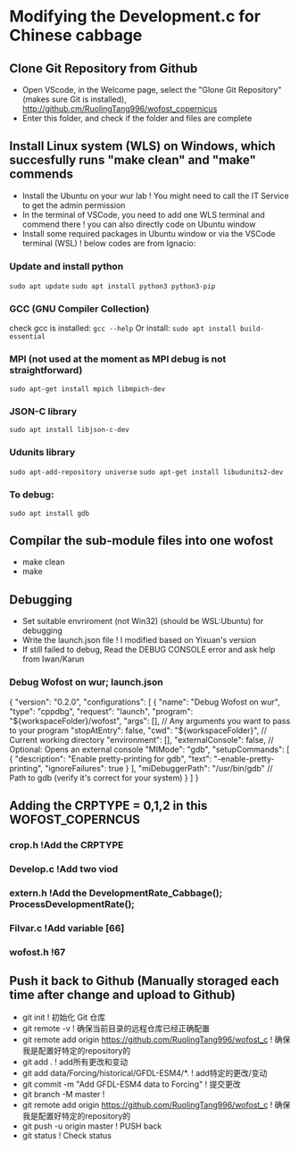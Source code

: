 # Modifying the Development.c for Chinese cabbage

## Clone Git Repository from Github
- Open VScode, in the Welcome page, select the "Glone Git Repository" (makes sure Git is installed), http://github.cm/RuolingTang996/wofost_copernicus
- Enter this folder, and check if the folder and files are complete

## Install Linux system (WLS) on Windows, which succesfully runs "make clean" and "make" commends 
- Install the Ubuntu on your wur lab                                                    ! You might need to call the IT Service to get the admin permission
- In the terminal of VSCode, you need to add one WLS terminal and commend there         ! you can also directly code on Ubuntu window
- Install some required packages in Ubuntu window or via the VSCode terminal (WSL)      ! below codes are from Ignacio:

### Update and install python
`sudo apt update`
`sudo apt install python3 python3-pip`

### GCC (GNU Compiler Collection)
check gcc is installed: `gcc --help`
Or install: `sudo apt install build-essential`

### MPI (not used at the moment as MPI debug is not straightforward)
`sudo apt-get install mpich libmpich-dev`

### JSON-C library
`sudo apt install libjson-c-dev`

### Udunits library
`sudo apt-add-repository universe`
`sudo apt-get install libudunits2-dev`

### To debug:
`sudo apt install gdb`

## Compilar the sub-module files into one wofost
- make clean
- make

## Debugging
-  Set suitable envriroment (not Win32) (should be WSL:Ubuntu) for debugging
-  Write the launch.json file                                                           ! I modified based on Yixuan's version
-  If still failed to debug, Read the DEBUG CONSOLE error and ask help from Iwan/Karun

### Debug Wofost on wur; launch.json
{
    "version": "0.2.0",
    "configurations": [
        {
            "name": "Debug Wofost on wur",
            "type": "cppdbg",
            "request": "launch",
            "program": "${workspaceFolder}/wofost",  
            "args": [],                                // Any arguments you want to pass to your program
            "stopAtEntry": false,
            "cwd": "${workspaceFolder}",               // Current working directory
            "environment": [],
            "externalConsole": false,                   // Optional: Opens an external console
            "MIMode": "gdb",
            "setupCommands": [
                {
                    "description": "Enable pretty-printing for gdb",
                    "text": "-enable-pretty-printing",
                    "ignoreFailures": true
                }
            ],
            "miDebuggerPath": "/usr/bin/gdb"           // Path to gdb (verify it's correct for your system)
        }
    ]
}

## Adding the CRPTYPE = 0,1,2 in this WOFOST_COPERNCUS
### crop.h                                                                              !Add the CRPTYPE
### Develop.c                                                                           !Add two viod
### extern.h                                                                            !Add the DevelopmentRate_Cabbage(); ProcessDevelopmentRate();
### Filvar.c                                                                            !Add variable [66]
### wofost.h                                                                            !67

## Push it back to Github (Manually storaged each time after change and upload to Github)
- git init                                                                              ! 初始化 Git 仓库
- git remote -v                                                                         ! 确保当前目录的远程仓库已经正确配置
- git remote add origin https://github.com/RuolingTang996/wofost_c                      ! 确保我是配置好特定的repository的
- git add .                                                                             ! add所有更改和变动
- git add data/Forcing/historical/GFDL-ESM4/*.                                          ! add特定的更改/变动
- git commit -m "Add GFDL-ESM4 data to Forcing"                                         ! 提交更改
- git branch -M master                                                                  ! 
- git remote add origin https://github.com/RuolingTang996/wofost_c                      ! 确保我是配置好特定的repository的
- git push -u origin master                                                             ! PUSH back
- git status                                                                            ! Check status
